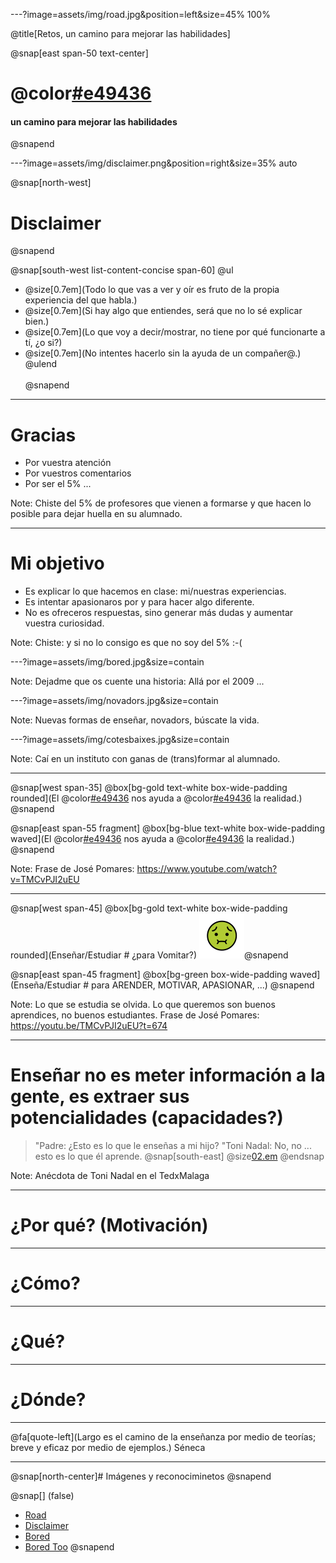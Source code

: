 ---?image=assets/img/road.jpg&position=left&size=45% 100%

@title[Retos, un camino para mejorar las habilidades]

@snap[east span-50 text-center]
# @color[#e49436](Retos)
#### un camino para mejorar las habilidades
@snapend

---?image=assets/img/disclaimer.png&position=right&size=35% auto

@snap[north-west]
# Disclaimer
@snapend

@snap[south-west list-content-concise span-60]
@ul[](false)
- @size[0.7em](Todo lo que vas a ver y oír es fruto de la propia experiencia del que habla.)
- @size[0.7em](Si hay algo que entiendes, será que no lo sé explicar bien.)
- @size[0.7em](Lo que voy a decir/mostrar, no tiene por qué funcionarte a tí, ¿o si?)
- @size[0.7em](No intentes hacerlo sin la ayuda de un compañer@.)
@ulend
<br><br>
@snapend

---

# Gracias

- Por vuestra atención
- Por vuestros comentarios
- Por ser el 5% ...

Note:
Chiste del 5% de profesores que vienen a formarse y que hacen lo posible para dejar huella en su alumnado.

---

# Mi objetivo
- Es explicar lo que hacemos en clase: mi/nuestras experiencias.
- Es intentar apasionaros por y para hacer algo diferente.
- No es ofreceros respuestas, sino generar más dudas y aumentar vuestra curiosidad.

Note:
Chiste: y si no lo consigo es que no soy del 5% :-( 


---?image=assets/img/bored.jpg&size=contain

Note: 
Dejadme que os cuente una historia: Allá por el 2009 ...

---?image=assets/img/novadors.jpg&size=contain

Note: 
Nuevas formas de enseñar, novadors, búscate la vida. 

---?image=assets/img/cotesbaixes.jpg&size=contain

Note: 
Caí en un instituto con ganas de (trans)formar al alumnado.

---

@snap[west span-35] 
@box[bg-gold text-white box-wide-padding rounded](El @color[#e49436](SABER) nos ayuda a @color[#e49436](gestionar) la realidad.) 
@snapend

@snap[east span-55 fragment] 
@box[bg-blue text-white box-wide-padding waved](El @color[#e49436](HACER) nos ayuda a @color[#e49436](transformar) la realidad.) 
@snapend

Note: 
Frase de José Pomares: https://www.youtube.com/watch?v=TMCvPJI2uEU

---

@snap[west span-45] @box[bg-gold text-white box-wide-padding rounded](Enseñar/Estudiar # ¿para Vomitar?) ![Vomito](assets/img/vomito.png)@snapend

@snap[east span-45 fragment] @box[bg-green box-wide-padding waved](Enseña/Estudiar #  para ARENDER, MOTIVAR, APASIONAR, ...) @snapend

Note: 
Lo que se estudia se olvida.
Lo que queremos son buenos aprendices, no buenos estudiantes.
Frase de José Pomares: https://youtu.be/TMCvPJI2uEU?t=674

---


# Enseñar no es meter información a la gente, es extraer sus potencialidades (capacidades?)

> "Padre: ¿Esto es lo que le enseñas a mi hijo?
> "Toni Nadal: No, no ... esto es lo que él aprende.
@snap[south-east] @size[02.em](https://www.youtube.com/watch?v=FXL2G1p-EDw) @endsnap

Note: 
Anécdota de Toni Nadal en el TedxMalaga

---

# ¿Por qué? (Motivación)

---

# ¿Cómo? 


---

# ¿Qué?


---

# ¿Dónde?

---

@fa[quote-left](Largo es el camino de la enseñanza por medio de teorías; breve y eficaz por medio de ejemplos.)
Séneca

---
@snap[north-center]# Imágenes y reconociminetos @snapend

@snap[] (false)
- [Road](https://pixabay.com/photos/woodland-road-falling-leaf-natural-656969/)
- [Disclaimer](https://pixabay.com/es/illustrations/seguridad-cibernética-1923446/)
- [Bored](https://pixabay.com/photos/book-bored-college-education-15584/)
- [Bored Too](https://pixabay.com/photos/school-bored-girl-education-3666924/)
@snapend